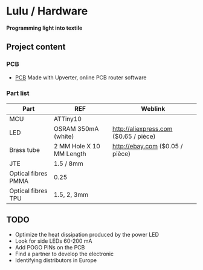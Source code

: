 # Lulu / Hardware
**Programming light into textile**

## Project content

### PCB
- [PCB](https://tools.upverter.com/eda/#tool=schematic,designId=0b0275a0c920353b "Made with Upverter, online PCB router software") Made with Upverter, online PCB router software

### Part list
| Part                 | REF                      | Weblink                               |
| -------------------- | ------------------------ | ------------------------------------- |
| MCU                  | ATTiny10                 |                                       |
| LED                  | OSRAM 350mA (white)      | http://aliexpress.com ($0.65 / pièce) |
| Brass tube           | 2 MM Hole X 10 MM Length | http://ebay.com ($0.05 / pièce)       |
| JTE                  | 1.5 / 8mm                |                                       |
| Optical fibres PMMA  | 0.25                     |                                       |
| Optical fibres TPU   | 1.5, 2, 3mm              |                                       |

## TODO
- Optimize the heat dissipation produced by the power LED
- Look for side LEDs 60-200 mA
- Add POGO PINs on the PCB
- Find a partner to develop the electronic
- Identifying distributors in Europe